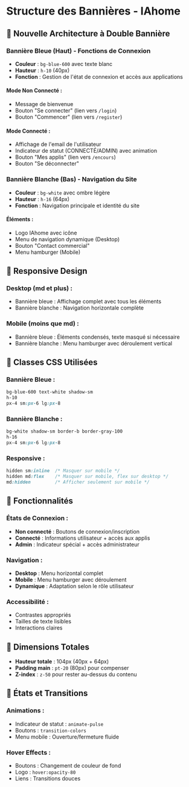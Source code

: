 # Structure des Bannières - IAhome

## 🎨 **Nouvelle Architecture à Double Bannière**

### **Bannière Bleue (Haut) - Fonctions de Connexion**
- **Couleur** : `bg-blue-600` avec texte blanc
- **Hauteur** : `h-10` (40px)
- **Fonction** : Gestion de l'état de connexion et accès aux applications

#### **Mode Non Connecté :**
- Message de bienvenue
- Bouton "Se connecter" (lien vers `/login`)
- Bouton "Commencer" (lien vers `/register`)

#### **Mode Connecté :**
- Affichage de l'email de l'utilisateur
- Indicateur de statut (CONNECTÉ/ADMIN) avec animation
- Bouton "Mes applis" (lien vers `/encours`)
- Bouton "Se déconnecter"

### **Bannière Blanche (Bas) - Navigation du Site**
- **Couleur** : `bg-white` avec ombre légère
- **Hauteur** : `h-16` (64px)
- **Fonction** : Navigation principale et identité du site

#### **Éléments :**
- Logo IAhome avec icône
- Menu de navigation dynamique (Desktop)
- Bouton "Contact commercial"
- Menu hamburger (Mobile)

## 📱 **Responsive Design**

### **Desktop (md et plus) :**
- Bannière bleue : Affichage complet avec tous les éléments
- Bannière blanche : Navigation horizontale complète

### **Mobile (moins que md) :**
- Bannière bleue : Éléments condensés, texte masqué si nécessaire
- Bannière blanche : Menu hamburger avec déroulement vertical

## 🔧 **Classes CSS Utilisées**

### **Bannière Bleue :**
```css
bg-blue-600 text-white shadow-sm
h-10
px-4 sm:px-6 lg:px-8
```

### **Bannière Blanche :**
```css
bg-white shadow-sm border-b border-gray-100
h-16
px-4 sm:px-6 lg:px-8
```

### **Responsive :**
```css
hidden sm:inline  /* Masquer sur mobile */
hidden md:flex    /* Masquer sur mobile, flex sur desktop */
md:hidden         /* Afficher seulement sur mobile */
```

## 🎯 **Fonctionnalités**

### **États de Connexion :**
- **Non connecté** : Boutons de connexion/inscription
- **Connecté** : Informations utilisateur + accès aux applis
- **Admin** : Indicateur spécial + accès administrateur

### **Navigation :**
- **Desktop** : Menu horizontal complet
- **Mobile** : Menu hamburger avec déroulement
- **Dynamique** : Adaptation selon le rôle utilisateur

### **Accessibilité :**
- Contrastes appropriés
- Tailles de texte lisibles
- Interactions claires

## 📐 **Dimensions Totales**

- **Hauteur totale** : 104px (40px + 64px)
- **Padding main** : `pt-20` (80px) pour compenser
- **Z-index** : `z-50` pour rester au-dessus du contenu

## 🔄 **États et Transitions**

### **Animations :**
- Indicateur de statut : `animate-pulse`
- Boutons : `transition-colors`
- Menu mobile : Ouverture/fermeture fluide

### **Hover Effects :**
- Boutons : Changement de couleur de fond
- Logo : `hover:opacity-80`
- Liens : Transitions douces 